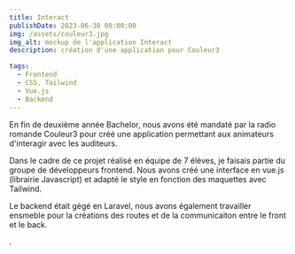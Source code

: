 ```yaml
---
title: Interact
publishDate: 2023-06-30 00:00:00
img: /assets/couleur3.jpg
img_alt: mockup de l'application Interact
description: création d'une application pour Couleur3

tags:
  - Frontend
  - CSS, Tailwind
  - Vue.js
  - Backend
---
```


En fin de deuxième année Bachelor, nous avons été mandaté par la radio romande Couleur3 pour créé une application permettant aux animateurs d'interagir avec les auditeurs.

Dans le cadre de ce projet réalisé en équipe de 7 élèves, je faisais partie du groupe de développeurs frontend. Nous avons créé une interface en vue.js (librairie Javascript) et adapté le style en fonction des maquettes avec Tailwind.

Le backend était gégé en Laravel, nous avons également travailler ensmeble pour la créations des routes et de la communicaiton entre le front et le back.

.
